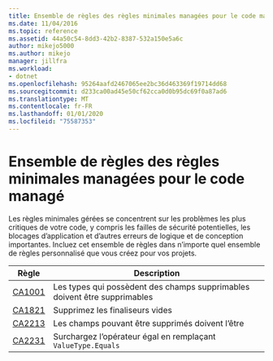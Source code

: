 ```yaml
---
title: Ensemble de règles des règles minimales managées pour le code managé
ms.date: 11/04/2016
ms.topic: reference
ms.assetid: 44a50c54-8dd3-42b2-8387-532a150e5a6c
author: mikejo5000
ms.author: mikejo
manager: jillfra
ms.workload:
- dotnet
ms.openlocfilehash: 95264aafd2467065ee2bc36d463369f19714dd68
ms.sourcegitcommit: d233ca00ad45e50cf62cca0d0b95dc69f0a87ad6
ms.translationtype: MT
ms.contentlocale: fr-FR
ms.lasthandoff: 01/01/2020
ms.locfileid: "75587353"
---
```

# <a name="managed-minimum-rules-rule-set-for-managed-code"></a>Ensemble de règles des règles minimales managées pour le code managé

Les règles minimales gérées se concentrent sur les problèmes les plus critiques de votre code, y compris les failles de sécurité potentielles, les blocages d’application et d’autres erreurs de logique et de conception importantes. Incluez cet ensemble de règles dans n’importe quel ensemble de règles personnalisé que vous créez pour vos projets.

|Règle|Description|
|----------|-----------------|
|[CA1001](../code-quality/ca1001.md)|Les types qui possèdent des champs supprimables doivent être supprimables|
|[CA1821](../code-quality/ca1821.md)|Supprimez les finaliseurs vides|
|[CA2213](../code-quality/ca2213.md)|Les champs pouvant être supprimés doivent l’être|
|[CA2231](../code-quality/ca2231.md)|Surchargez l’opérateur égal en remplaçant `ValueType.Equals`|

